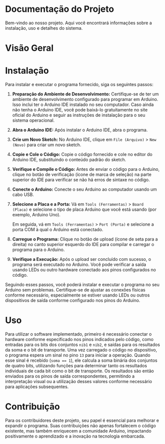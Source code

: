 # Documentação do Projeto

Bem-vindo ao nosso projeto. Aqui você encontrará informações sobre a instalação, uso e detalhes do sistema.

# Visão Geral



# Instalação

Para instalar e executar o programa fornecido, siga os seguintes passos:

1. **Preparação do Ambiente de Desenvolvimento:**
   Certifique-se de ter um ambiente de desenvolvimento configurado para programar em Arduino. Isso inclui ter o Arduino IDE instalado no seu computador. Caso ainda não tenha o Arduino IDE, você pode baixá-lo gratuitamente no site oficial do Arduino e seguir as instruções de instalação para o seu sistema operacional.

2. **Abra o Arduino IDE:**
   Após instalar o Arduino IDE, abra o programa.

3. **Crie um Novo Sketch:**
   No Arduino IDE, clique em `File (Arquivo)` > `New (Novo)` para criar um novo sketch.

4. **Copie e Cole o Código:**
   Copie o código fornecido e cole no editor do Arduino IDE, substituindo o conteúdo padrão do sketch.

5. **Verifique e Compile o Código:**
   Antes de enviar o código para o Arduino, clique no botão de verificação (ícone de marca de seleção) na parte superior do IDE para verificar se não há erros de sintaxe no código.

6. **Conecte o Arduino:**
   Conecte o seu Arduino ao computador usando um cabo USB.

7. **Selecione a Placa e a Porta:**
   Vá em `Tools (Ferramentas)` > `Board (Placa)` e selecione o tipo de placa Arduino que você está usando (por exemplo, Arduino Uno).

   Em seguida, vá em `Tools (Ferramentas)` > `Port (Porta)` e selecione a porta COM à qual o Arduino está conectado.

8. **Carregue o Programa:**
   Clique no botão de upload (ícone de seta para a direita) no canto superior esquerdo do IDE para compilar e carregar o programa para o Arduino.

9. **Verifique a Execução:**
   Após o upload ser concluído com sucesso, o programa será executado no Arduino. Você pode verificar a saída usando LEDs ou outro hardware conectado aos pinos configurados no código.

Seguindo esses passos, você poderá instalar e executar o programa no seu Arduino sem problemas. Certifique-se de ajustar as conexões físicas conforme necessário, especialmente se estiver usando LEDs ou outros dispositivos de saída conforme configurado nos pinos do Arduino.

# Uso

Para utilizar o software implementado, primeiro é necessário conectar o hardware conforme especificado nos pinos indicados pelo código, como entradas para os bits dos conjuntos `nib1` e `nib2`, e saídas para os resultados da soma e o bit de transporte. Uma vez carregado o código no dispositivo, o programa espera um sinal no pino `13` para iniciar a operação. Quando esse sinal é recebido (`soma == 1`), ele calcula a soma binária dos conjuntos de quatro bits, utilizando funções para determinar tanto os resultados individuais de cada bit como o bit de transporte. Os resultados são então enviados para os pinos de saída correspondentes, permitindo a interpretação visual ou a utilização desses valores conforme necessário para aplicações subsequentes.


# Contribuição

Para os contribuidores deste projeto, seu papel é essencial para melhorar e expandir o programa. Suas contribuições não apenas fortalecem o código existente, mas também enriquecem a comunidade Arduino, impactando positivamente o aprendizado e a inovação na tecnologia embarcada.
   


